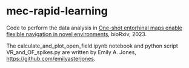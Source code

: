 # mec-rapid-learning

Code to perform the data analysis in [One-shot entorhinal maps enable flexible navigation in novel environments](https://www.biorxiv.org/content/10.1101/2023.09.07.556744v1), bioRxiv, 2023.

The calculate_and_plot_open_field.ipynb notebook and python script VR_and_OF_spikes.py are written by Emily A. Jones, https://github.com/emilyasterjones.
